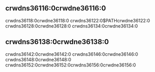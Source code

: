 ## crwdns36116:0crwdne36116:0

crwdns36118:0crwdne36118:0 crwdns36122:0$PATHcrwdne36122:0 crwdns36128:0crwdne36128:0 crwdns36134:0crwdne36134:0

## crwdns36138:0crwdne36138:0

crwdns36142:0crwdne36142:0<!-- ignore --> crwdns36146:0crwdne36146:0 crwdns36148:0crwdne36148:0 crwdns36152:0crwdne36152:0<!-- ignore
-->crwdns36156:0crwdne36156:0
